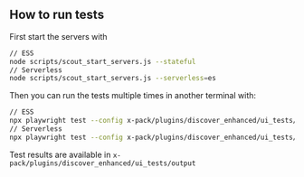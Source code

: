 ## How to run tests
First start the servers with

```bash
// ESS
node scripts/scout_start_servers.js --stateful
// Serverless
node scripts/scout_start_servers.js --serverless=es
```

Then you can run the tests multiple times in another terminal with:

```bash
// ESS
npx playwright test --config x-pack/plugins/discover_enhanced/ui_tests/playwright.config.ts --grep @ess
// Serverless
npx playwright test --config x-pack/plugins/discover_enhanced/ui_tests/playwright.config.ts --grep @svlSearch // @svlOblt, @svlSecurity
```

Test results are available in `x-pack/plugins/discover_enhanced/ui_tests/output`
